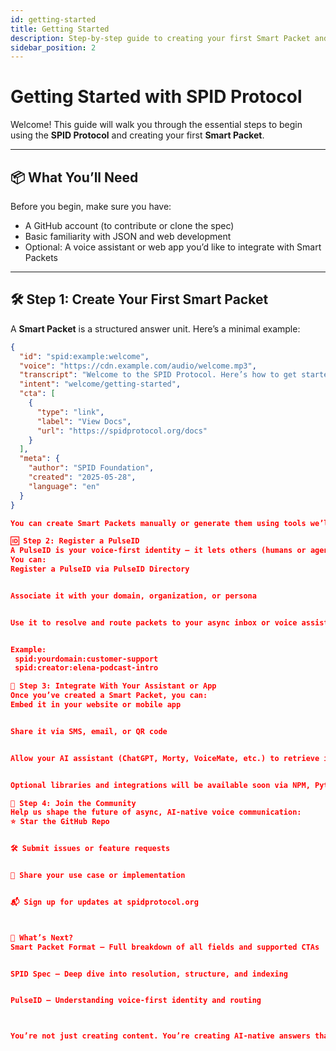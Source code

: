 ```yaml
---
id: getting-started
title: Getting Started
description: Step-by-step guide to creating your first Smart Packet and using the SPID Protocol.
sidebar_position: 2
---
```


# Getting Started with SPID Protocol

Welcome! This guide will walk you through the essential steps to begin using the **SPID Protocol** and creating your first **Smart Packet**.

---

## 📦 What You’ll Need

Before you begin, make sure you have:

- A GitHub account (to contribute or clone the spec)
- Basic familiarity with JSON and web development
- Optional: A voice assistant or web app you’d like to integrate with Smart Packets

---

## 🛠️ Step 1: Create Your First Smart Packet

A **Smart Packet** is a structured answer unit. Here’s a minimal example:

```json
{
  "id": "spid:example:welcome",
  "voice": "https://cdn.example.com/audio/welcome.mp3",
  "transcript": "Welcome to the SPID Protocol. Here’s how to get started.",
  "intent": "welcome/getting-started",
  "cta": [
    {
      "type": "link",
      "label": "View Docs",
      "url": "https://spidprotocol.org/docs"
    }
  ],
  "meta": {
    "author": "SPID Foundation",
    "created": "2025-05-28",
    "language": "en"
  }
}

You can create Smart Packets manually or generate them using tools we’ll provide soon (Pulse Studio, CLI tools, etc.).

🆔 Step 2: Register a PulseID
A PulseID is your voice-first identity — it lets others (humans or agents) send or receive Smart Packets from you.
You can:
Register a PulseID via PulseID Directory


Associate it with your domain, organization, or persona


Use it to resolve and route packets to your async inbox or voice assistant


Example:
 spid:yourdomain:customer-support
 spid:creator:elena-podcast-intro

🧭 Step 3: Integrate With Your Assistant or App
Once you’ve created a Smart Packet, you can:
Embed it in your website or mobile app


Share it via SMS, email, or QR code


Allow your AI assistant (ChatGPT, Morty, VoiceMate, etc.) to retrieve it by SPID


Optional libraries and integrations will be available soon via NPM, Python, and REST APIs.

🤝 Step 4: Join the Community
Help us shape the future of async, AI-native voice communication:
⭐ Star the GitHub Repo


🛠️ Submit issues or feature requests


📢 Share your use case or implementation


📬 Sign up for updates at spidprotocol.org



🔄 What’s Next?
Smart Packet Format — Full breakdown of all fields and supported CTAs


SPID Spec — Deep dive into resolution, structure, and indexing


PulseID — Understanding voice-first identity and routing



You’re not just creating content. You’re creating AI-native answers that can be discovered, trusted, and acted on — by people or machines.